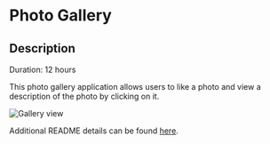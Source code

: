 # Photo Gallery

## Description

Duration: 12 hours

This photo gallery application allows users to like a photo and view a description of the photo by clicking on it.

![Gallery view](./wireframes/gallery.png)

Additional README details can be found [here](https://github.com/PrimeAcademy/readme-template/blob/master/README.md).
